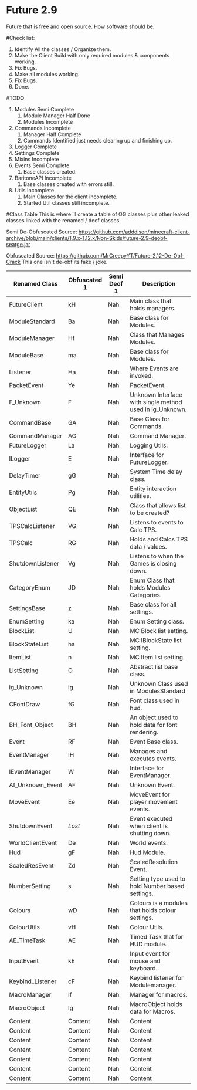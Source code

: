 # Future 2.9
Future that is free and open source. How software should be.

#Check list:
1. Identify All the classes / Organize them.
2. Make the Client Build with only required modules & components working.
3. Fix Bugs.
4. Make all modules working.
5. Fix Bugs.
6. Done.

#TODO
1. Modules Semi Complete
   1. Module Manager Half Done
   2. Modules Incomplete
2. Commands Incomplete
   1. Manager Half Complete
   2. Commands Identified just needs clearing up and finishing up.
3. Logger Complete
4. Settings Complete
5. Mixins Incomplete
6. Events Semi Complete
   1. Base classes created.
7. BaritoneAPI Incomplete
   1. Base classes created with errors still.
8. Utils Incomplete
   1. Main Classes for the client incomplete.
   2. Started Util classes still incomplete.


#Class Table
This is where ill create a table of OG classes plus other leaked classes linked with the renamed / deof classes.

Semi De-Obfuscated Source: https://github.com/adddison/minecraft-client-archive/blob/main/clients/1.9.x-1.12.x/Non-Skids/future-2.9-deobf-searge.jar

Obfuscated Source: https://github.com/MrCreepyYT/Future-2.12-De-Obf-Crack
This one isn't de-obf its fake / joke.

| Renamed Class | Obfuscated 1  | Semi Deof 1   | Description   |
| ------------- | ------------- | ------------- | -------------------------- |
| FutureClient  | kH            | Nah           | Main class that holds managers.  |
| ModuleStandard | Ba           | Nah           | Base class for Modules.  |
| ModuleManager | Hf            | Nah           | Class that Manages Modules.  |
| ModuleBase    | ma            | Nah           | Base class for Modules.  |
| Listener      | Ha            | Nah           | Where Events are invoked.  |
| PacketEvent   | Ye            | Nah           | PacketEvent.   |
| F_Unknown     | F             | Nah           | Unknown Interface with single method used in ig_Unknown.   |
| CommandBase   | GA            | Nah           | Base Class for Commands.  |
| CommandManager| AG            | Nah           | Command Manager.  |
| FutureLogger  | La            | Nah           | Logging Utils.  |
| ILogger       | E             | Nah           | Interface for FutureLogger.  |
| DelayTimer    | gG            | Nah           | System Time delay class.  |
| EntityUtils   | Pg            | Nah           | Entity interaction utilities.  |
| ObjectList    | QE            | Nah           | Class that allows list to be created?  |
| TPSCalcListener  | VG         | Nah           | Listens to events to Calc TPS.  |
| TPSCalc       | RG            | Nah           | Holds and Calcs TPS data / values.  |
| ShutdownListener  | Vg        | Nah           | Listens to when the Games is closing down.  |
| CategoryEnum  | JD            | Nah           | Enum Class that holds Modules Categories.  |
| SettingsBase  | z             | Nah           | Base class for all settings.  |
| EnumSetting   | ka            | Nah           | Enum Setting class.  |
| BlockList     | U             | Nah           | MC Block list setting.  |
| BlockStateList| ha            | Nah           | MC IBlockState list setting.  |
| ItemList      | n             | Nah           | MC Item list setting.  |
| ListSetting   | O             | Nah           | Abstract list base class.  |
| ig_Unknown    | ig            | Nah           | Unknown Class used in ModulesStandard  |
| CFontDraw     | fG            | Nah           | Font class used in hud.  |
| BH_Font_Object| BH            | Nah           | An object used to hold data for font rendering.  |
| Event         | RF            | Nah           | Event Base class.  |
| EventManager  | IH            | Nah           | Manages and executes events.  |
| IEventManager | W             | Nah           | Interface for EventManager.  |
| Af_Unknown_Event  | AF        | Nah           | Unknown Event.  |
| MoveEvent     | Ee            | Nah           | MoveEvent for player movement events.  |
| ShutdownEvent | *Lost*        | Nah           | Event executed when client is shutting down.   |
| WorldClientEvent| De          | Nah           | World events.   |
| Hud           | gF            | Nah           | Hud Module.   |
| ScaledResEvent| Zd            | Nah           | ScaledResolution Event.   |
| NumberSetting | s             | Nah           | Setting type used to hold Number based settings.   |
| Colours       | wD            | Nah           | Colours is a modules that holds colour settings.   |
| ColourUtils   | vH            | Nah           | Colour Utils.   |
| AE_TimeTask   | AE            | Nah           | Timed Task that for HUD module.   |
| InputEvent    | kE            | Nah           | Input event for mouse and keyboard. |
| Keybind_Listener| cF          | Nah           | Keybind listener for Modulemanager.   |
| MacroManager  | lf            | Nah           | Manager for macros.   |
| MacroObject   | lg            | Nah           | MacroObject holds data for Macros.   |
| Content   | Content   | Nah           | Content   |
| Content   | Content   | Nah           | Content   |
| Content   | Content   | Nah           | Content   |
| Content   | Content   | Nah           | Content   |
| Content   | Content   | Nah           | Content   |
| Content   | Content   | Nah           | Content   |
| Content   | Content   | Nah           | Content   |